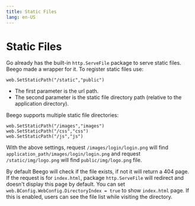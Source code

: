 ```yaml
---
title: Static Files
lang: en-US
---
```


# Static Files

Go already has the built-in `http.ServeFile` package to serve static files. Beego made a wrapper for it. To register static files use:

	web.SetStaticPath("/static","public")

- The first parameter is the url path.
- The second parameter is the static file directory path (relative to the application directory).

Beego supports multiple static file directories:

	web.SetStaticPath("/images","images")
	web.SetStaticPath("/css","css")
	web.SetStaticPath("/js","js")

With the above settings, request `/images/login/login.png` will find `application_path/images/login/login.png` and request `/static/img/logo.png` will find `public/img/logo.png` file.

By default Beego will check if the file exists, if not it will return a 404 page.  If the request is for `index.html`, package `http.ServeFile` will redirect and doesn't display this page by default. You can set `web.BConfig.WebConfig.DirectoryIndex = true` to show `index.html` page. If this is enabled, users can see the file list while visiting the directory.
